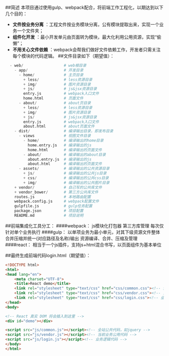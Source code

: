 ##简述
本项目通过使用gulp、webpack配合，将前端工作工程化，以期达到以下几个目的：
- **文件按业务分离** ：工程文件按业务模块分离，公有模块提取出来，实现一个业务一个文件夹；
- **组件化开发** ：最小开发单元由页面转为模块，最大化利用公用资源，实现“偷懒”；
- **不用关心文件依赖** ：webpack会帮我们做好文件依赖工作，开发者只需关注每个模块的代码逻辑。
##文件目录如下（期望值）：
```python
  - web/                  # web根目录
    - app/                # 开发目录
      - home/             # 主页目录
        + less/           # less资源目录
        + img/            # 图片资源目录
        + js/             # js&jsx资源目录
        entry.js          # webpack入口文件
        home.html         # 页面文件
      - about/            # about页目录
        + less/           # less资源目录
        + img/            # 图片资源目录
        + js/             # js&jsx资源目录
        entry.js          # webpack入口文件
        about.html        # about页面文件
    - dist/               # 编译输出目录，即发布目录
      - views             # 视图文件目录
        - home/           # 编译输出的home目录
          home.entry.js   # 编译输出的js
          home.html       # 编译输出的页面文件
        - about/          # 编译输出的about目录
          about.entry.js  # 编译输出的js
          about.html      # 编译输出的页面文件
      - assets/           # 编译输出的公共资源目录
        + js/             # 编译输出的公共js目录
        + css/            # 编译输出的公共css目录
        + img/            # 编译输出的公共图片目录
    + vendor/             # 自己写的公共库文件
    + vendor_bower/       # 第三方公共库文件
    routes.js             # 本地路由配置
    webpack.config.js     # webpack配置文件
    gulpfile.js           # gulp任务配置
    package.json          # 项目配置
    README.md             # 项目说明
```

##前端集成化工具分工：
####webpack：
    js模块化打包器
    第三方库管理
    每次仅针对单个业务执行
####gulp：
    以单项业务为最小单元，对其下级资源文件整体合并压缩并统一(对应路径及名称)输出
    资源编译、合并、压缩及管理
####react：
    相当于一个js插件，支持js+html混合书写，以页面组件为基本单位

##最终生成前端代码login.html（期望值）：

```html
<!DOCTYPE html>
<html>
<head lang="en">
    <meta charset="UTF-8">
    <title>React demo</title>
    <link rel="stylesheet" type="text/css" href="css/common.css"><!-- 全站公共样式，如reset.css -->
    <link rel="stylesheet" type="text/css" href="css/vendor.css"><!-- 当前业务公用样式 -->
    <link rel="stylesheet" type="text/css" href="css/login.css"><!-- 业务逻辑样式 -->
</head>
<body>

<!-- React 真实 DOM 将会插入到这里 -->
<div id="demo"></div>

<script src="js/common.js"></script><!-- 全站公共代码，如jquery -->
<script src="js/vendor.js"></script><!-- 当前业务公用代码 -->
<script src="js/login.js"></script><!-- 业务逻辑代码 -->
</body>
</html>
```
